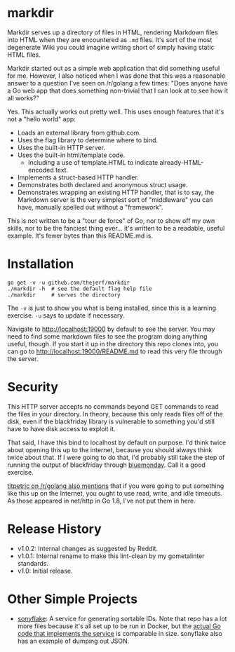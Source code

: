 markdir
=======

Markdir serves up a directory of files in HTML, rendering Markdown files
into HTML when they are encountered as `.md` files. It's sort of the most
degenerate Wiki you could imagine writing short of simply having static
HTML files.

Markdir started out as a simple web application that did something useful
for me. However, I also noticed when I was done that this was a
reasonable answer to a question I've seen on /r/golang a few times: "Does
anyone have a Go web app that does something non-trivial that I can look at
to see how it all works?"

Yes. This actually works out pretty well. This uses enough features that
it's not a "hello world" app:

  * Loads an external library from github.com.
  * Uses the flag library to determine where to bind.
  * Uses the built-in HTTP server.
  * Uses the built-in html/template code.
    * Including a use of template.HTML to indicate already-HTML-encoded text.
  * Implements a struct-based HTTP handler.
  * Demonstrates both declared and anonymous struct usage.
  * Demonstrates wrapping an existing HTTP handler, that is to say, the
    Markdown server is the very simplest sort of "middleware" you can have,
    manually spelled out without a "framework".

This is not written to be a "tour de force" of Go, nor to show off my own
skills, nor to be the fanciest thing ever... it's written to be a readable,
useful example. It's fewer bytes than this README.md is.

Installation
============

    go get -v -u github.com/thejerf/markdir
    ./markdir -h  # see the default flag help file
    ./markdir     # serves the directory

The `-v` is just to show you what is being installed, since this is a
learning exercise. `-u` says to update if necessary.

Navigate to [http://localhost:19000](http://localhost:19000) by default to
see the server. You may need to find some markdown files to see the program
doing anything useful, though. If you start it up in the directory this
repo clones into, you can go
to [http://localhost:19000/README.md](http://localhost:19000/README.md) to
read this very file through the server.

Security
========

This HTTP server accepts no commands beyond GET commands to read the files
in your directory. In theory, because this only reads files off of the
disk, even if the blackfriday library is vulnerable to something you'd
still have to have disk access to exploit it.

That said, I have this bind to localhost by default on purpose. I'd think
twice about opening this up to the internet, because you should always
think twice about that. If I were going to do that, I'd probably still take
the step of running the output of blackfriday
through [bluemonday](https://github.com/microcosm-cc/bluemonday). Call it a
good exercise.

[titpetric on /r/golang also mentions](https://www.reddit.com/r/golang/comments/626m0s/markdir_a_simple_but_nontrivial_nethttp_example/dflhjqr/) that
if you were going to put something like this up on the Internet, you ought
to use read, write, and idle timeouts. As those appeared in net/http in Go
1.8, I've not put them in here.

Release History
===============

  * v1.0.2: Internal changes as suggested by Reddit.
  * v1.0.1: Internal rename to make this lint-clean by my gometalinter standards.
  * v1.0: Initial release.

Other Simple Projects
=====================

  * [sonyflake](https://github.com/titpetric/sonyflake): A service for
    generating sortable IDs. Note that repo has a lot more files because
    it's all set up to be run in Docker, but the [actual Go code that
    implements the service](https://github.com/titpetric/sonyflake/blob/master/main.go) is
    comparable in size. sonyflake also has an example of dumping out
    JSON.
